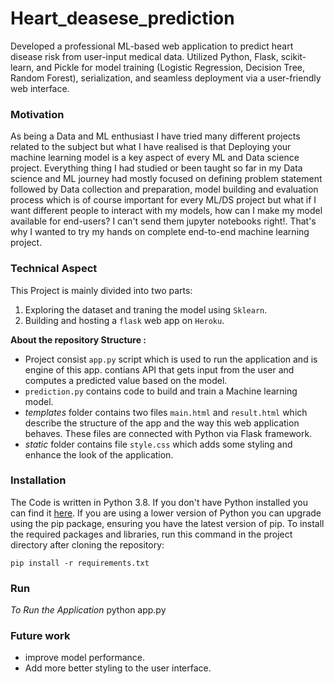 # Heart_deasese_prediction
Developed a professional ML-based web application to predict heart disease risk from user-input medical data. Utilized Python, Flask, scikit-learn, and Pickle for model training (Logistic Regression, Decision Tree, Random Forest), serialization, and seamless deployment via a user-friendly web interface.

### Motivation

As being a Data and ML enthusiast I have tried many different projects related to the subject but what I have realised is that Deploying your machine learning model is a key aspect of every ML and Data science project. Everything thing I had studied or been taught so far in my Data science and ML journey had mostly focused on defining problem statement followed by Data collection and preparation, model building and evaluation process which is of course important for every ML/DS project but what if I want different people to interact with my models, how can I make my model available for end-users? I can't send them jupyter notebooks right!. That's why I wanted to try my hands on complete end-to-end machine learning project.


### Technical Aspect

This Project is mainly divided into two parts:

1.  Exploring the dataset and traning the model using `Sklearn`.
2.  Building and hosting a `flask` web app on `Heroku`.

**About the repository Structure :**

- Project consist `app.py` script which is used to run the application and is engine of this app. contians API that gets input from the user and computes a predicted value based on the model.
- `prediction.py` contains code to build and train a Machine learning model.
- _templates_ folder contains two files `main.html` and `result.html` which describe the structure of the app and the way this web application behaves. These files are connected with Python via Flask framework.
- _static_ folder contains file `style.css` which adds some styling and enhance the look of the application.


### Installation

The Code is written in Python 3.8. If you don't have Python installed you can find it [here](https://www.python.org/downloads/). If you are using a lower version of Python you can upgrade using the pip package, ensuring you have the latest version of pip. To install the required packages and libraries, run this command in the project directory after cloning the repository:

```
pip install -r requirements.txt
```

### Run

_To Run the Application_
   python app.py


### Future work

- improve model performance.
- Add more better styling to the user interface.

